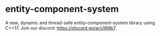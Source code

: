 # entity-component-system
A new, dynamic and thread-safe entity-component-system library using C++17. Join our discord: https://discord.gg/acUW8k7.
